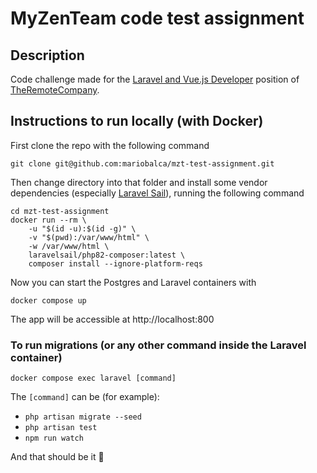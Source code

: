
# MyZenTeam code test assignment

## Description

Code challenge made for the [Laravel and Vue.js Developer](https://www.remotecompany.com/jobs/laravel-and-vuejs-developer) position of [TheRemoteCompany](https://remotecompany.com).


## Instructions to run locally (with Docker)
First clone the repo with the following command

```
git clone git@github.com:mariobalca/mzt-test-assignment.git
```

Then change directory into that folder and install some vendor dependencies (especially [Laravel Sail](https://laravel.com/docs/9.x/sail#introduction)), running the following command

```
cd mzt-test-assignment
docker run --rm \
    -u "$(id -u):$(id -g)" \
    -v "$(pwd):/var/www/html" \
    -w /var/www/html \
    laravelsail/php82-composer:latest \
    composer install --ignore-platform-reqs
```

Now you can start the Postgres and Laravel containers with 

```
docker compose up
```

The app will be accessible at http://localhost:800

### To run migrations (or any other command inside the Laravel container)

```
docker compose exec laravel [command]
```

The `[command]` can be (for example):
- `php artisan migrate --seed` 
- `php artisan test`
- `npm run watch`

And that should be it 🎉
